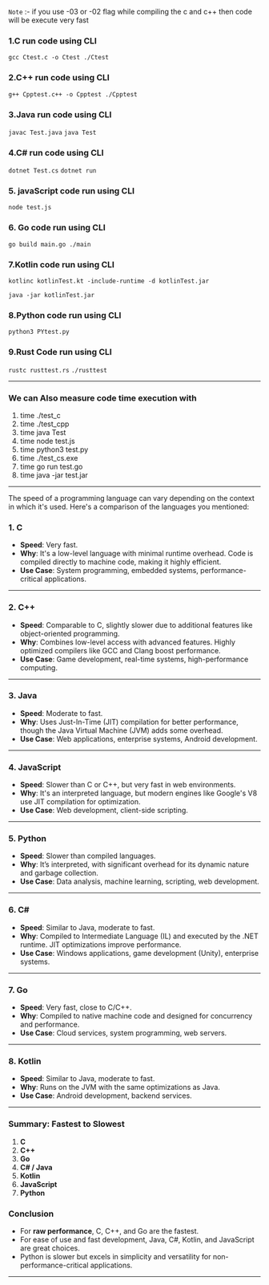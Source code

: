 `Note` :- if you use -03 or -02 flag while compiling the c and c++ then code will be execute very fast

### 1.C run code using CLI

`gcc Ctest.c -o Ctest
./Ctest`

### 2.C++ run code using CLI

`g++ Cpptest.c++ -o Cpptest
./Cpptest`

### 3.Java run code using CLI

`javac Test.java`
`java Test`

### 4.C# run code using CLI

`dotnet Test.cs`
`dotnet run`

### 5. javaScript code run using CLI

`node test.js`

### 6. Go code run using CLI

`go build main.go
./main`

### 7.Kotlin code run using CLI

`kotlinc kotlinTest.kt -include-runtime -d kotlinTest.jar`

`java -jar kotlinTest.jar`

### 8.Python code run using CLI

`python3 PYtest.py`

### 9.Rust Code run using CLI

`rustc rusttest.rs`
`./rusttest`

---

### We can Also measure code time execution with

1. time ./test_c
2. time ./test_cpp
3. time java Test
4. time node test.js
5. time python3 test.py
6. time ./test_cs.exe
7. time go run test.go
8. time java -jar test.jar

---

The speed of a programming language can vary depending on the context in which it's used. Here's a comparison of the languages you mentioned:

### **1. C**

-   **Speed**: Very fast.
-   **Why**: It's a low-level language with minimal runtime overhead. Code is compiled directly to machine code, making it highly efficient.
-   **Use Case**: System programming, embedded systems, performance-critical applications.

---

### **2. C++**

-   **Speed**: Comparable to C, slightly slower due to additional features like object-oriented programming.
-   **Why**: Combines low-level access with advanced features. Highly optimized compilers like GCC and Clang boost performance.
-   **Use Case**: Game development, real-time systems, high-performance computing.

---

### **3. Java**

-   **Speed**: Moderate to fast.
-   **Why**: Uses Just-In-Time (JIT) compilation for better performance, though the Java Virtual Machine (JVM) adds some overhead.
-   **Use Case**: Web applications, enterprise systems, Android development.

---

### **4. JavaScript**

-   **Speed**: Slower than C or C++, but very fast in web environments.
-   **Why**: It's an interpreted language, but modern engines like Google's V8 use JIT compilation for optimization.
-   **Use Case**: Web development, client-side scripting.

---

### **5. Python**

-   **Speed**: Slower than compiled languages.
-   **Why**: It’s interpreted, with significant overhead for its dynamic nature and garbage collection.
-   **Use Case**: Data analysis, machine learning, scripting, web development.

---

### **6. C#**

-   **Speed**: Similar to Java, moderate to fast.
-   **Why**: Compiled to Intermediate Language (IL) and executed by the .NET runtime. JIT optimizations improve performance.
-   **Use Case**: Windows applications, game development (Unity), enterprise systems.

---

### **7. Go**

-   **Speed**: Very fast, close to C/C++.
-   **Why**: Compiled to native machine code and designed for concurrency and performance.
-   **Use Case**: Cloud services, system programming, web servers.

---

### **8. Kotlin**

-   **Speed**: Similar to Java, moderate to fast.
-   **Why**: Runs on the JVM with the same optimizations as Java.
-   **Use Case**: Android development, backend services.

---

### **Summary: Fastest to Slowest**

1. **C**
2. **C++**
3. **Go**
4. **C# / Java**
5. **Kotlin**
6. **JavaScript**
7. **Python**

### **Conclusion**

-   For **raw performance**, C, C++, and Go are the fastest.
-   For ease of use and fast development, Java, C#, Kotlin, and JavaScript are great choices.
-   Python is slower but excels in simplicity and versatility for non-performance-critical applications.

---

```

```
